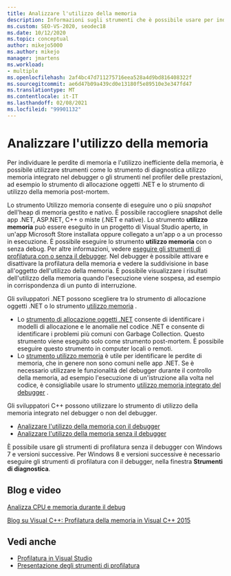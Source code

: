 ```yaml
---
title: Analizzare l'utilizzo della memoria
description: Informazioni sugli strumenti che è possibile usare per individuare le perdite di memoria e l'utilizzo inefficiente della memoria, strumenti come lo strumento utilizzo memoria e lo strumento di allocazione oggetti .NET.
ms.custom: SEO-VS-2020, seodec18
ms.date: 10/12/2020
ms.topic: conceptual
author: mikejo5000
ms.author: mikejo
manager: jmartens
ms.workload:
- multiple
ms.openlocfilehash: 2af4bc47d711275716eea528a4d9bd816408322f
ms.sourcegitcommit: ae6d47b09a439cd0e13180f5e89510e3e347fd47
ms.translationtype: MT
ms.contentlocale: it-IT
ms.lasthandoff: 02/08/2021
ms.locfileid: "99901132"
---
```

# <a name="analyze-memory-usage"></a>Analizzare l'utilizzo della memoria

Per individuare le perdite di memoria e l'utilizzo inefficiente della memoria, è possibile utilizzare strumenti come lo strumento di diagnostica utilizzo memoria integrato nel debugger o gli strumenti nel profiler delle prestazioni, ad esempio lo strumento di allocazione oggetti .NET e lo strumento di utilizzo della memoria post-mortem.

Lo strumento Utilizzo memoria consente di eseguire uno o più *snapshot* dell'heap di memoria gestito e nativo. È possibile raccogliere snapshot delle app .NET, ASP.NET, C++ o miste (.NET e native). Lo strumento **utilizzo memoria** può essere eseguito in un progetto di Visual Studio aperto, in un'app Microsoft Store installata oppure collegato a un'app o a un processo in esecuzione. È possibile eseguire lo strumento **utilizzo memoria** con o senza debug. Per altre informazioni, vedere [eseguire gli strumenti di profilatura con o senza il debugger](../profiling/running-profiling-tools-with-or-without-the-debugger.md). Nel debugger è possibile attivare e disattivare la profilatura della memoria e vedere la suddivisione in base all'oggetto dell'utilizzo della memoria. È possibile visualizzare i risultati dell'utilizzo della memoria quando l'esecuzione viene sospesa, ad esempio in corrispondenza di un punto di interruzione.

Gli sviluppatori .NET possono scegliere tra lo strumento di allocazione oggetti .NET o lo strumento [utilizzo memoria](../profiling/memory-usage.md) .

- Lo [strumento di allocazione oggetti .NET](../profiling/dotnet-alloc-tool.md) consente di identificare i modelli di allocazione e le anomalie nel codice .NET e consente di identificare i problemi più comuni con Garbage Collection. Questo strumento viene eseguito solo come strumento post-mortem. È possibile eseguire questo strumento in computer locali o remoti.
- Lo [strumento utilizzo memoria](../profiling/memory-usage-without-debugging2.md) è utile per identificare le perdite di memoria, che in genere non sono comuni nelle app .NET. Se è necessario utilizzare le funzionalità del debugger durante il controllo della memoria, ad esempio l'esecuzione di un'istruzione alla volta nel codice, è consigliabile usare lo strumento [utilizzo memoria integrato del debugger](../profiling/memory-usage.md) .

Gli sviluppatori C++ possono utilizzare lo strumento di utilizzo della memoria integrato nel debugger o non del debugger.

- [Analizzare l'utilizzo della memoria con il debugger](../profiling/memory-usage.md)
- [Analizzare l'utilizzo della memoria senza il debugger](../profiling/memory-usage-without-debugging2.md)

È possibile usare gli strumenti di profilatura senza il debugger con Windows 7 e versioni successive. Per Windows 8 e versioni successive è necessario eseguire gli strumenti di profilatura con il debugger, nella finestra **Strumenti di diagnostica**.

## <a name="blogs-and-videos"></a>Blog e video

[Analizza CPU e memoria durante il debug](https://devblogs.microsoft.com/visualstudio/analyze-cpu-memory-while-debugging/)

[Blog su Visual C++: Profilatura della memoria in Visual C++ 2015](https://devblogs.microsoft.com/cppblog/memory-profiling-in-visual-c-2015/)

## <a name="see-also"></a>Vedi anche

- [Profilatura in Visual Studio](../profiling/index.yml)
- [Presentazione degli strumenti di profilatura](../profiling/profiling-feature-tour.md)
